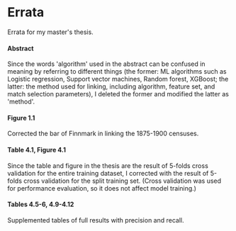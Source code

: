 # Errata
Errata for my master's thesis.

#### Abstract   
Since the words 'algorithm' used in the abstract can be confused in meaning by referring to different things 
(the former: ML algorithms such as Logistic regression, Support vector machines, Random forest, XGBoost; 
the latter: the method used for linking, including algorithm, feature set, and match selection parameters), 
I deleted the former and modified the latter as 'method'.

#### Figure 1.1   
Corrected the bar of Finnmark in linking the 1875-1900 censuses.

#### Table 4.1, Figure 4.1   
Since the table and figure in the thesis are the result of 5-folds cross validation for the entire training dataset, 
I corrected with the result of 5-folds cross validation for the split training set. 
(Cross validation was used for performance evaluation, so it does not affect model training.)

#### Tables 4.5-6, 4.9-4.12   
Supplemented tables of full results with precision and recall.
